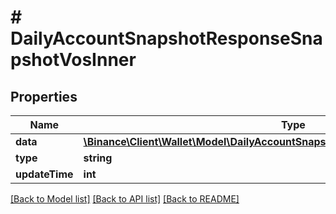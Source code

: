 # # DailyAccountSnapshotResponseSnapshotVosInner

## Properties

Name | Type | Description | Notes
------------ | ------------- | ------------- | -------------
**data** | [**\Binance\Client\Wallet\Model\DailyAccountSnapshotResponseSnapshotVosInnerData**](DailyAccountSnapshotResponseSnapshotVosInnerData.md) |  | [optional]
**type** | **string** |  | [optional]
**updateTime** | **int** |  | [optional]

[[Back to Model list]](../../README.md#models) [[Back to API list]](../../README.md#endpoints) [[Back to README]](../../README.md)
